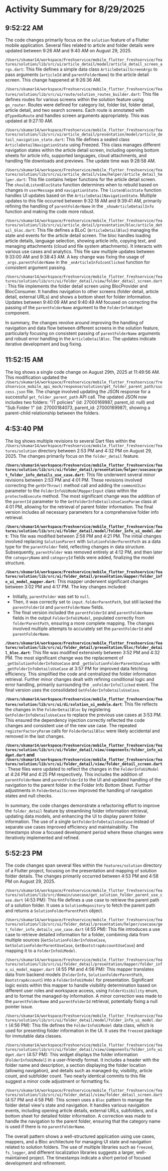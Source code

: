 # Activity Summary for 8/29/2025

## 9:52:22 AM
The code changes primarily focus on the `solution` feature of a Flutter mobile application.  Several files related to article and folder details were updated between 9:26 AM and 9:40 AM on August 29, 2025.

`/Users/skumar14/workspace/Freshservice/mobile_flutter_freshservice/features/solution/lib/src/ui/article_detail/model/article_detail_screen_args.dart`: This file defines a simple data class `ArticleDetailScreenArgs` to pass arguments (`articleId` and `parentFolderName`) to the article detail screen.  This change happened at 9:26:36 AM.


`/Users/skumar14/workspace/Freshservice/mobile_flutter_freshservice/features/solution/lib/src/ui/route/solution_routes_builder.dart`: This file defines routes for various screens within the solution feature using `go_router`.  Routes were defined for category list, folder list, folder detail, article detail, and two search screens.  Each route is annotated with `@TypedGoRoute` and handles screen arguments appropriately. This was updated at 9:27:10 AM.


`/Users/skumar14/workspace/Freshservice/mobile_flutter_freshservice/features/solution/lib/src/ui/article_detail/presentation/model/article_detail_navigation_state.dart`:  This file defines a sealed class `ArticleDetailNavigationState` using Freezed. This class manages different navigation states within the article detail screen, including opening bottom sheets for article info, supported languages, cloud attachments, and handling file downloads and previews. The update time was 9:28:58 AM.


`/Users/skumar14/workspace/Freshservice/mobile_flutter_freshservice/features/solution/lib/src/ui/article_detail/view/helper/article_detail_helper.dart`: This file contains helper functions for the article detail screen.  The `shouldListenBlocState` function determines when to rebuild based on changes in `userMessage` and `navigationState`. The `listenBlocState` function handles UI updates based on the `ArticleDetailNavigationState`.  Multiple updates to this file occurred between 9:32:18 AM and 9:39:41 AM, primarily refining the handling of `parentFolderName` in the `_showArticleDetailInfo` function and making the code more robust.


`/Users/skumar14/workspace/Freshservice/mobile_flutter_freshservice/features/solution/lib/src/ui/article_detail/presentation/bloc/article_detail_bloc.dart`: This file defines a BLoC (`ArticleDetailBloc`) managing the state and events for the article detail screen. The bloc handles loading article details, language selection, showing article info, copying text, and managing attachments (cloud and file system attachments). It interacts with various use cases and analytics. This file saw multiple updates between 9:33:00 AM and 9:38:43 AM.  A key change was fixing the usage of `_args.parentFolderName` in the `_onArticleInfoIconClicked` function for consistent argument passing.


`/Users/skumar14/workspace/Freshservice/mobile_flutter_freshservice/features/solution/lib/src/ui/folder_detail/view/folder_detail_screen.dart`: This file implements the folder detail screen using BlocProvider and BlocConsumer.  It handles navigation to other screens (folder detail, article detail, external URLs) and shows a bottom sheet for folder information. Updates between 9:40:09 AM and 9:40:49 AM focused on correcting the passing of the `parentFolderName` argument to the `FolderInfoWidget` component.

In summary, the changes revolve around improving the handling of navigation and data flow between different screens in the solution feature, particularly focusing on consistent passing of `parentFolderName` arguments and robust error handling in the `ArticleDetailBloc`.  The updates indicate iterative development and bug fixing.


## 11:52:15 AM
The log shows a single code change on August 29th, 2025 at 11:49:56 AM.  This modification updated the `/Users/skumar14/workspace/Freshservice/mobile_flutter_freshservice/freshservice_mobile_api_mock/response/solution/get_folder_parent_path/success.json` file. The change involved updating the JSON response for a successful `get_folder_parent_path` API call. The updated JSON now includes two folders: "IT policies" (id: 27000169987, parent_id: null) and "Sub Folder 1" (id: 27000184073, parent_id: 27000169987), showing a parent-child relationship between the folders.


## 4:53:40 PM
The log shows multiple revisions to several Dart files within the `/Users/skumar14/workspace/Freshservice/mobile_flutter_freshservice/features/solution` directory between 2:53 PM and 4:32 PM on August 29, 2025.  The changes primarily focus on the `folder_detail` feature.

**`/Users/skumar14/workspace/Freshservice/mobile_flutter_freshservice/features/solution/lib/src/ui/folder_detail/presentation/helper/usecase/get_folder_info_details_use_case.dart`**: This file underwent several minor revisions between 2:53 PM and 4:01 PM. These revisions involved correcting the `getOrThrow()` method call and adding the `commonUILoc` parameter to the `FolderInfoUiModelMapperInput` class within the `protectedExecute` method.  The most significant change was the addition of the `parentId` parameter to the `GetFolderInfoDetailsUseCaseParam` class at 4:01 PM, allowing for the retrieval of parent folder information.  The final version includes all necessary parameters for a comprehensive folder info retrieval.

**`/Users/skumar14/workspace/Freshservice/mobile_flutter_freshservice/features/solution/lib/src/ui/folder_detail/model/folder_info_ui_model.dart`**: This file was modified between 2:58 PM and 4:21 PM. The initial changes involved replacing `SolutionParent` with `SolutionFolderParentPath` as a data type for the `parentFolder` field, reflecting changes in data structure. Subsequently,  `parentFolder` was removed entirely at 4:12 PM, and then later the `categoryName` and `categoryId` fields were added, finalizing the model structure.


**`/Users/skumar14/workspace/Freshservice/mobile_flutter_freshservice/features/solution/lib/src/ui/folder_detail/presentation/mapper/folder_info_ui_model_mapper.dart`**: This mapper underwent significant changes between 3:02 PM and 4:17 PM. The key changes included:
* Initially, `parentFolder` was set to `null`.
* Then, it was correctly set to `input.folderParentPath`, but still lacked the `parentFolderId` and `parentFolderName` fields.
* The final version included the `parentFolderId` and `parentFolderName` fields in the output `FolderInfoUiModel`, populated correctly from `folderParentPath`, ensuring a more complete mapping.  The changes involved multiple attempts to accurately set the `parentFolderId` and `parentFolderName`.

**`/Users/skumar14/workspace/Freshservice/mobile_flutter_freshservice/features/solution/lib/src/ui/folder_detail/presentation/bloc/folder_detail_bloc.dart`**:  This file was modified extensively between 3:52 PM and 4:32 PM.  The most significant change was the replacement of `_getSolutionFolderInfoUseCase` and `_getSolutionFolderParentUseCase` with `_getFolderInfoDetailsUseCase` at 3:57 PM for improved data fetching efficiency.  This simplified the code and centralized the folder information retrieval.  Further minor changes dealt with refining conditional logic and error handling, primarily surrounding the `_onFolderInfoClicked` event.  The final version uses the consolidated `GetFolderInfoDetailsUseCase`.

**`/Users/skumar14/workspace/Freshservice/mobile_flutter_freshservice/features/solution/lib/src/ui/di/solution_ui_module.dart`**: This file reflects the changes in the `FolderDetailBloc` by registering `GetFolderInfoDetailsUseCase` to replace the previous use cases at 3:53 PM.  This ensured the dependency injection correctly reflected the code changes and consistent use of the new use case. The repeated `registerFactoryParam` calls for `FolderDetailBloc` were likely accidental and removed in the last changes.


**`/Users/skumar14/workspace/Freshservice/mobile_flutter_freshservice/features/solution/lib/src/ui/folder_detail/view/components/folder_info_widget.dart` and `/Users/skumar14/workspace/Freshservice/mobile_flutter_freshservice/features/solution/lib/src/ui/folder_detail/view/folder_detail_screen.dart`**: These files were updated to reflect the changes in the `FolderInfoUiModel` at 4:24 PM and 4:25 PM respectively. This includes  the addition of `parentFolderName` and `parentFolderId` to the UI and updated handling of the navigation to the parent folder in the Folder Info Bottom Sheet.  Further adjustments in `FolderDetailScreen` improved the handling of navigation states and null checks.

In summary, the code changes demonstrate a refactoring effort to improve the `folder_detail` feature by streamlining folder information retrieval, updating data models, and enhancing the UI to display parent folder information.  The use of a single `GetFolderInfoDetailsUseCase` instead of separate use cases improved efficiency and maintainability.  The timestamps show a focused development period where these changes were iteratively implemented and refined.


## 5:52:23 PM
The code changes span several files within the `features/solution` directory of a Flutter project, focusing on the presentation and mapping of solution folder details.  The changes primarily occurred between 4:53 PM and 4:58 PM on August 29, 2025.

`/Users/skumar14/workspace/Freshservice/mobile_flutter_freshservice/features/solution/lib/src/domain/usecase/get_solution_folder_parent_use_case.dart` (4:53 PM): This file defines a use case to retrieve the parent path of a solution folder.  It uses a `SolutionRepository` to fetch the parent path and returns a `SolutionFolderParentPath` object.

`/Users/skumar14/workspace/Freshservice/mobile_flutter_freshservice/features/solution/lib/src/ui/folder_detail/presentation/helper/usecase/get_folder_info_details_use_case.dart` (4:55 PM): This file introduces a use case to retrieve detailed information for a folder, combining data from multiple sources (`GetSolutionFolderInfoUseCase`, `GetSolutionFolderParentUseCase`, `GetBootstrapAccountUseCase`) and mapping it to a `FolderInfoUiModel`.

`/Users/skumar14/workspace/Freshservice/mobile_flutter_freshservice/features/solution/lib/src/ui/folder_detail/presentation/mapper/folder_info_ui_model_mapper.dart` (4:55 PM and 4:56 PM): This mapper translates data from backend models (`FolderInfo`, `SolutionFolderParentPath`, `BootstrapAccount`) into a `FolderInfoUiModel` for presentation.  Significant logic exists within this mapper to handle visibility determination based on different user roles and workspace access, using `FolderVisibility` enum, and to format the managed-by information.  A minor correction was made to the `parentFolderName` and `parentFolderId` retrieval, potentially fixing a null pointer issue.

`/Users/skumar14/workspace/Freshservice/mobile_flutter_freshservice/features/solution/lib/src/ui/folder_detail/model/folder_info_ui_model.dart` (4:56 PM): This file defines the `FolderInfoUiModel` data class, which is used for presenting folder information in the UI. It uses the `freezed` package for immutable data classes.

`/Users/skumar14/workspace/Freshservice/mobile_flutter_freshservice/features/solution/lib/src/ui/folder_detail/view/components/folder_info_widget.dart` (4:57 PM): This widget displays the folder information (`FolderInfoUiModel`)  in a user-friendly format. It includes a header with the folder name and description, a section displaying the folder location (allowing navigation), and details such as managed-by, visibility, article count, and subfolder count. Two nearly identical commits to this file suggest a minor code adjustment or formatting fix.

`/Users/skumar14/workspace/Freshservice/mobile_flutter_freshservice/features/solution/lib/src/ui/folder_detail/view/folder_detail_screen.dart` (4:57 PM and 4:58 PM): This screen uses a `Bloc` pattern to manage the folder detail view's state and navigation.  It handles various navigation events, including opening article details, external URLs, subfolders, and a bottom sheet for detailed folder information.  A correction was made to handle the navigation to the parent folder, ensuring that the category name is used if there is no `parentFolderName`.

The overall pattern shows a well-structured application using use cases, mappers, and a Bloc architecture for managing UI state and navigation related to solution folders.  The use of multiple libraries such as `freezed`, `fs_logger`, and different localization libraries suggests a larger, well-maintained project.  The timestamps indicate a short period of focused development and refinement.
